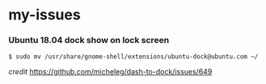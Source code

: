 # my-issues

### Ubuntu 18.04 dock show on lock screen

```console
$ sudo mv /usr/share/gnome-shell/extensions/ubuntu-dock@ubuntu.com ~/
```
*credit* https://github.com/micheleg/dash-to-dock/issues/649
